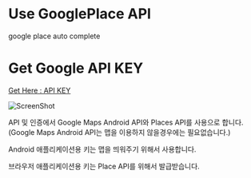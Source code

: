 # Use GooglePlace API
google place auto complete

# Get Google API KEY
[Get Here : API KEY](https://console.developers.google.com/project)

![ScreenShot](http://sangcomz.cafe24.com/eximg/apikey.png)

API 및 인증에서 Google Maps Android API와 Places API를 사용으로 합니다.
(Google Maps Android API는 맵을 이용하지 않을경우에는 필요없습니다.)

Android 애플리케이션용 키는 맵을 띄워주기 위해서 사용합니다.

브라우저 애플리케이션용 키는 Place API를 위해서 발급받습니다.
